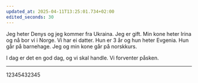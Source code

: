 ```yaml
---
updated_at: 2025-04-11T13:25:01.734+02:00
edited_seconds: 30
---
```


Jeg heter Denys og jeg kommer fra Ukraina. Jeg er gift. Min kone heter Irina og nå bor vi i Norge. Vi har ei datter. Hun er 3 år og hun heter Evgenia. Hun går på barnehage. Jeg og min kone går på norskkurs.

I dag er det en god dag, og vi skal handle. Vi forventer påsken.
***
12345432345